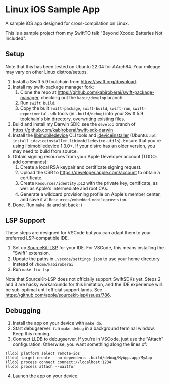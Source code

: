 # Linux iOS Sample App

A sample iOS app designed for cross-compilation on Linux.

This is a sample project from my SwiftTO talk "Beyond Xcode: Batteries Not Included".

## Setup

Note that this has been tested on Ubuntu 22.04 for AArch64. Your mileage may vary on other Linux distros/setups.

1. Install a Swift 5.9 toolchain from <https://swift.org/download>.
2. Install my swift-package manager fork:
    1. Clone the repo at <https://github.com/kabiroberai/swift-package-manager>, checking out the `kabir/develop` branch.
    3. Run `swift build`.
    4. Copy the built `swift-package`, `swift-build`, `swift-run`, `swift-experimental-sdk` tools (in `.build/debug`) into your Swift 5.9 toolchain's bin directory, overwriting existing files.
3. Build and install my Darwin SDK: see the `develop` branch of <https://github.com/kabiroberai/swift-sdk-darwin>
4. Install the [libimobiledevice](https://github.com/libimobiledevice/libimobiledevice) CLI tools and [ideviceinstaller](https://github.com/libimobiledevice/ideviceinstaller) (Ubuntu: `apt install ideviceinstaller libimobiledevice-utils`). Ensure that you're using libimobiledevice 1.3.0+. If your distro has an older version, you may need to build from source.
5. Obtain signing resources from your Apple Developer account (TODO: add commands):
    1. Create a local RSA keypair and certificate signing request.
    2. Upload the CSR to <https://developer.apple.com/account> to obtain a certificate.
    3. Create `Resources/identity.p12` with the private key, certificate, as well as Apple's intermediate and root CAs.
    4. Generate a wildcard provisioning profile on Apple's member center, and save it at `Resources/embedded.mobileprovision`.
6. Done. Run `make do` and sit back :)

## LSP Support

These steps are designed for VSCode but you can adapt them to your preferred LSP-compatible IDE.

1. Set up [SourceKit-LSP](https://github.com/apple/sourcekit-lsp) for your IDE. For VSCode, this means installing the "Swift" extension.
2. Update the paths in `.vscode/settings.json` to use your home directory instead of `/home/kabiroberai`
3. Run `make fix-lsp`

Note that SourceKit-LSP does not officially support SwiftSDKs yet. Steps 2 and 3 are hacky workarounds for this limitation, and the IDE experience will be sub-optimal until official support lands. See <https://github.com/apple/sourcekit-lsp/issues/786>.

## Debugging

1. Install the app on your device with `make do`.
2. Start debugserver: run `make debug` in a background terminal window. Keep this running.
3. Connect LLDB to debugserver. If you're in VSCode, just use the "Attach" configuration. Otherwise, you want something along the lines of:
```
(lldb) platform select remote-ios
(lldb) target create --no-dependents .build/debug/MyApp.app/MyApp
(lldb) process connect connect://localhost:1234
(lldb) process attach --waitfor
```
4. Launch the app on your device.
